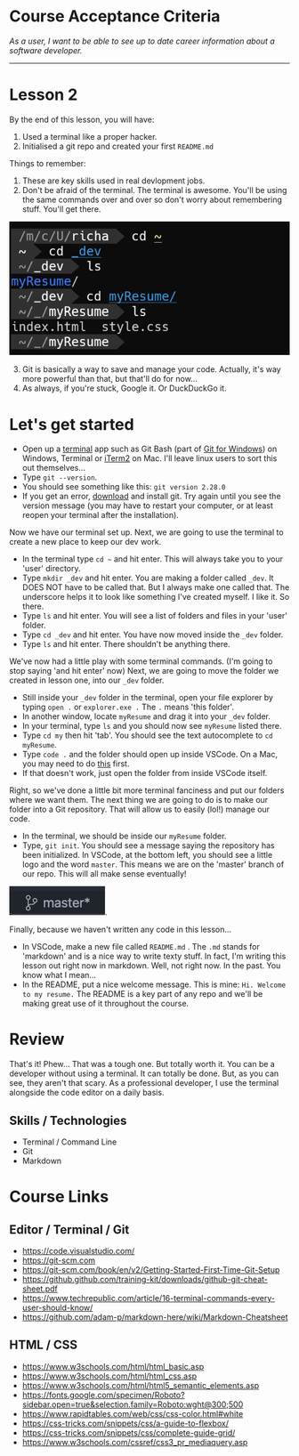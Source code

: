 # Course Acceptance Criteria

_As a user, I want to be able to see up to date career information about a software developer._

---

# Lesson 2

By the end of this lesson, you will have:

1. Used a terminal like a proper hacker.
2. Initialised a git repo and created your first `README.md`

Things to remember:

1. These are key skills used in real devlopment jobs.
2. Don't be afraid of the terminal. The terminal is awesome. You'll be using the same commands over and over so don't worry about remembering stuff. You'll get there.

![Terminal](./images/terminal.png "Terminal")

3. Git is basically a way to save and manage your code. Actually, it's way more powerful than that, but that'll do for now...
4. As always, if you're stuck, Google it. Or DuckDuckGo it.

# Let's get started

- Open up a [terminal](https://www.google.com/search?newwindow=1&hl=en&sxsrf=ACYBGNQRsNnMfcaVap9TBdzlP5hVnZpXXw%3A1578955270617&source=hp&ei=BvIcXpXVI7CLlwT4lID4Cw&q=terminal+app+for&oq=terminal+app+for&gs_l=psy-ab.3..35i39j0i67j0l8.2879.5596..5985...2.0..0.97.1230.16......0....1..gws-wiz.....10..35i362i39j0i131i67j0i131j0i20i263.XzsMR5LwkkI&ved=0ahUKEwiV8JPg0oHnAhWwxYUKHXgKAL8Q4dUDCAg&uact=5) app such as Git Bash (part of [Git for Windows](https://gitforwindows.org/)) on Windows, Terminal or [iTerm2](https://iterm2.com/) on Mac. I'll leave linux users to sort this out themselves...
- Type `git --version`.
- You should see something like this: `git version 2.28.0`
- If you get an error, [download](https://git-scm.com/downloads) and install git. Try again until you see the version message (you may have to restart your computer, or at least reopen your terminal after the installation).

Now we have our terminal set up. Next, we are going to use the terminal to create a new place to keep our dev work.

- In the terminal type `cd ~` and hit enter. This will always take you to your 'user' directory.
- Type `mkdir _dev` and hit enter. You are making a folder called `_dev`. It DOES NOT have to be called that. But I always make one called that. The underscore helps it to look like something I've created myself. I like it. So there.
- Type `ls` and hit enter. You will see a list of folders and files in your 'user' folder.
- Type `cd _dev` and hit enter. You have now moved inside the `_dev` folder.
- Type `ls` and hit enter. There shouldn't be anything there.

We've now had a little play with some terminal commands. (I'm going to stop saying 'and hit enter' now) Next, we are going to move the folder we created in lesson one, into our `_dev` folder.

- Still inside your `_dev` folder in the terminal, open your file explorer by typing `open .` or `explorer.exe .` The `.` means 'this folder'.
- In another window, locate `myResume` and drag it into your `_dev` folder.
- In your terminal, type `ls` and you should now see `myResume` listed there.
- Type `cd my` then hit 'tab'. You should see the text autocomplete to `cd myResume`.
- Type `code .` and the folder should open up inside VSCode. On a Mac, you may need to do [this](https://code.visualstudio.com/docs/setup/mac#_launching-from-the-command-line) first.
- If that doesn't work, just open the folder from inside VSCode itself.

Right, so we've done a little bit more terminal fanciness and put our folders where we want them. The next thing we are going to do is to make our folder into a Git repository. That will allow us to easily (lol!) manage our code.

- In the terminal, we should be inside our `myResume` folder.
- Type, `git init`. You should see a message saying the repository has been initialized. In VSCode, at the bottom left, you should see a little logo and the word `master`. This means we are on the 'master' branch of our repo. This will all make sense eventually!

![Git Repo](./images/master.png "Master").

Finally, because we haven't written any code in this lesson...

- In VSCode, make a new file called `README.md` . The `.md` stands for 'markdown' and is a nice way to write texty stuff. In fact, I'm writing this lesson out right now in markdown. Well, not right now. In the past. You know what I mean...
- In the README, put a nice welcome message. This is mine: `Hi. Welcome to my resume.` The README is a key part of any repo and we'll be making great use of it throughout the course.

# Review

That's it! Phew... That was a tough one. But totally worth it. You can be a developer without using a terminal. It can totally be done. But, as you can see, they aren't that scary. As a professional developer, I use the terminal alongside the code editor on a daily basis.

## Skills / Technologies

- Terminal / Command Line
- Git
- Markdown

# Course Links

## Editor / Terminal / Git

- https://code.visualstudio.com/
- https://git-scm.com
- https://git-scm.com/book/en/v2/Getting-Started-First-Time-Git-Setup
- https://github.github.com/training-kit/downloads/github-git-cheat-sheet.pdf
- https://www.techrepublic.com/article/16-terminal-commands-every-user-should-know/
- https://github.com/adam-p/markdown-here/wiki/Markdown-Cheatsheet

## HTML / CSS

- https://www.w3schools.com/html/html_basic.asp
- https://www.w3schools.com/html/html_css.asp
- https://www.w3schools.com/html/html5_semantic_elements.asp
- https://fonts.google.com/specimen/Roboto?sidebar.open=true&selection.family=Roboto:wght@300;500
- https://www.rapidtables.com/web/css/css-color.html#white
- https://css-tricks.com/snippets/css/a-guide-to-flexbox/
- https://css-tricks.com/snippets/css/complete-guide-grid/
- https://www.w3schools.com/cssref/css3_pr_mediaquery.asp
